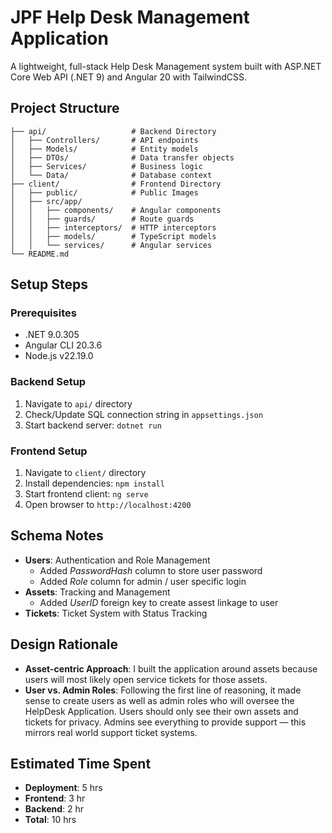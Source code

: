 # JPF Help Desk Management Application

A lightweight, full-stack Help Desk Management system built with ASP.NET Core Web API (.NET 9) and Angular 20 with TailwindCSS.

## Project Structure

```
├── api/                   # Backend Directory
│   ├── Controllers/       # API endpoints
│   ├── Models/            # Entity models
│   ├── DTOs/              # Data transfer objects
│   ├── Services/          # Business logic
│   └── Data/              # Database context
├── client/                # Frontend Directory
│   ├── public/            # Public Images
│   ├── src/app/
│   │   ├── components/    # Angular components
│   │   ├── guards/        # Route guards
│   │   ├── interceptors/  # HTTP interceptors
│   │   ├── models/        # TypeScript models
│   │   └── services/      # Angular services
└── README.md
```

## Setup Steps

### Prerequisites
- .NET 9.0.305
- Angular CLI 20.3.6
- Node.js v22.19.0

### Backend Setup
1. Navigate to `api/` directory
2. Check/Update SQL connection string in `appsettings.json`
3. Start backend server: `dotnet run`

### Frontend Setup
1. Navigate to `client/` directory
2. Install dependencies: `npm install`
3. Start frontend client: `ng serve`
4. Open browser to `http://localhost:4200`

## Schema Notes
- **Users**: Authentication and Role Management
  - Added *PasswordHash* column to store user password
  - Added *Role* column for admin / user specific login
- **Assets**: Tracking and Management
  - Added *UserID* foreign key to create assest linkage to user
- **Tickets**: Ticket System with Status Tracking

## Design Rationale
- **Asset-centric Approach**: I built the application around assets because users will most likely open service tickets for those assets.
- **User vs. Admin Roles**: Following the first line of reasoning, it made sense to create users as well as admin roles who will oversee the HelpDesk Application. Users should only see their own assets and tickets for privacy. Admins see everything to provide support — this mirrors real world support ticket systems.

## Estimated Time Spent
- **Deployment**: 5 hrs
- **Frontend**: 3 hr  
- **Backend**: 2 hr
- **Total**: 10 hrs